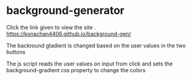 # background-generator

Click the link given to view the site . https://konachan4406.github.io/background-gen/

The backround gtadient is changed based on the user values in the two buttons

The js script reads the user values on input from click and sets the background-gradient css property to change the colors

